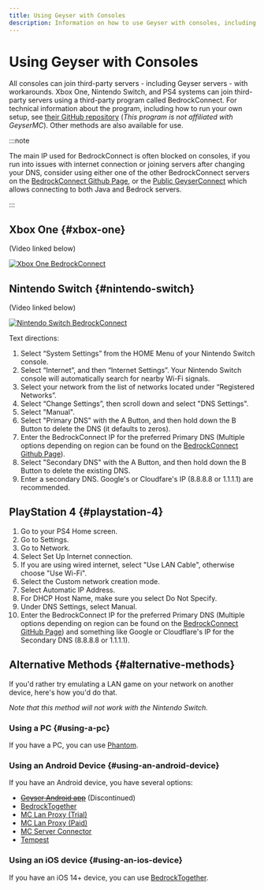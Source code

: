 ```yaml
---
title: Using Geyser with Consoles
description: Information on how to use Geyser with consoles, including how to join servers on console versions of Bedrock Edition.
---
```


# Using Geyser with Consoles

All consoles can join third-party servers - including Geyser servers - with workarounds. Xbox One, Nintendo Switch, and PS4 systems can join third-party servers using a third-party program called BedrockConnect. For technical information about the program, including how to run your own setup, see [their GitHub repository](https://github.com/Pugmatt/BedrockConnect) (*This program is not affiliated with GeyserMC*). Other methods are also available for use.

<!--There is also a tool anyone can set up that allows you to connect to the server via adding a user to your friends list - [FriendConnect](https://github.com/Androecia/FriendConnect), and [MCXboxBroadcast](https://github.com/rtm516/MCXboxBroadcast). The latter one can even be set up as a Geyser Extension.-->

:::note

The main IP used for BedrockConnect is often blocked on consoles, 
if you run into issues with internet connection or joining servers after changing your DNS, 
consider using either one of the other BedrockConnect servers on the [BedrockConnect Github Page](https://github.com/Pugmatt/BedrockConnect), 
or the [Public GeyserConnect](https://www.geyserconnect.net) which allows connecting to both Java and Bedrock servers.

:::

## Xbox One {#xbox-one}

(Video linked below)

[![Xbox One BedrockConnect](https://img.youtube.com/vi/g8mHvasVHMs/0.jpg)](https://www.youtube.com/watch?v=g8mHvasVHMs)

## Nintendo Switch {#nintendo-switch}

(Video linked below)

[![Nintendo Switch BedrockConnect](https://img.youtube.com/vi/zalT_oR1nPM/0.jpg)](https://www.youtube.com/watch?v=zalT_oR1nPM)

Text directions:
1. Select “System Settings” from the HOME Menu of your Nintendo Switch console.
2.  Select “Internet”, and then “Internet Settings”. Your Nintendo Switch console will automatically search for nearby Wi-Fi signals.
3.  Select your network from the list of networks located under “Registered Networks”.
4.  Select “Change Settings”, then scroll down and select "DNS Settings".
5.  Select "Manual".
6.  Select "Primary DNS" with the A Button, and then hold down the B Button to delete the DNS (it defaults to zeros).
7.  Enter the BedrockConnect IP for the preferred Primary DNS (Multiple options depending on region can be found on the [BedrockConnect Github Page](https://github.com/Pugmatt/BedrockConnect)).
8.  Select "Secondary DNS" with the A Button, and then hold down the B Button to delete the existing DNS.
9.  Enter a secondary DNS. Google's or Cloudfare's IP (8.8.8.8 or 1.1.1.1) are recommended.

## PlayStation 4 {#playstation-4}

1. Go to your PS4 Home screen.
2. Go to Settings.
3. Go to Network.
4. Select Set Up Internet connection.
5. If you are using wired internet, select "Use LAN Cable", otherwise choose "Use Wi-Fi".
6. Select the Custom network creation mode.
7. Select Automatic IP Address.
8. For DHCP Host Name, make sure you select Do Not Specify.
9. Under DNS Settings, select Manual.
10. Enter the BedrockConnect IP for the preferred Primary DNS (Multiple options depending on region can be found on the [BedrockConnect GitHub Page](https://github.com/Pugmatt/BedrockConnect)) and something like Google or Cloudflare's IP for the Secondary DNS (8.8.8.8 or 1.1.1.1).

## Alternative Methods {#alternative-methods}

If you'd rather try emulating a LAN game on your network on another device, here's how you'd do that.

*Note that this method will not work with the Nintendo Switch.*

### Using a PC {#using-a-pc}
If you have a PC, you can use [Phantom](https://github.com/jhead/phantom).

### Using an Android Device {#using-an-android-device}
If you have an Android device, you have several options:
- ~~[Geyser Android app](https://github.com/GeyserMC/GeyserAndroid)~~ (Discontinued)
- [BedrockTogether](https://play.google.com/store/apps/details?id=pl.extollite.bedrocktogetherapp)
- [MC Lan Proxy (Trial)](https://play.google.com/store/apps/details?id=com.luzenna.mineproxydroidtrial)
- [MC Lan Proxy (Paid)](https://play.google.com/store/apps/details?id=com.luzenna.mineproxydroid)
- [MC Server Connector](https://play.google.com/store/apps/details?id=com.smokiem.mcserverconnector)
- [Tempest](https://play.google.com/store/apps/details?id=net.ahmed.tempest)

### Using an iOS device {#using-an-ios-device}
If you have an iOS 14+ device, you can use [BedrockTogether](https://apps.apple.com/app/bedrocktogether/id1534593376).
